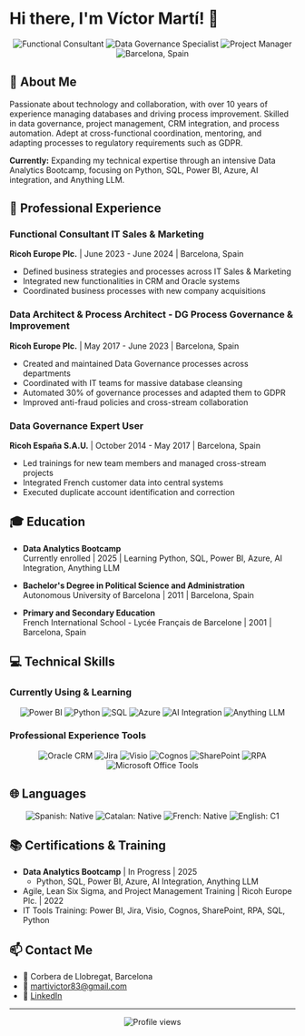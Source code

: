 # Hi there, I'm Víctor Martí! 👋

<div align="center">
  <img src="https://img.shields.io/badge/Functional%20Consultant-blue" alt="Functional Consultant"/>
  <img src="https://img.shields.io/badge/Data%20Governance%20Specialist-green" alt="Data Governance Specialist"/>
  <img src="https://img.shields.io/badge/Project%20Manager-orange" alt="Project Manager"/>
  <br/>
  <img src="https://img.shields.io/badge/Barcelona-Spain-red" alt="Barcelona, Spain"/>
</div>

## 💼 About Me

Passionate about technology and collaboration, with over 10 years of experience managing databases and driving process improvement. Skilled in data governance, project management, CRM integration, and process automation. Adept at cross-functional coordination, mentoring, and adapting processes to regulatory requirements such as GDPR.

**Currently:** Expanding my technical expertise through an intensive Data Analytics Bootcamp, focusing on Python, SQL, Power BI, Azure, AI integration, and Anything LLM.

## 🚀 Professional Experience

### Functional Consultant IT Sales & Marketing
**Ricoh Europe Plc.** | June 2023 - June 2024 | Barcelona, Spain
- Defined business strategies and processes across IT Sales & Marketing
- Integrated new functionalities in CRM and Oracle systems
- Coordinated business processes with new company acquisitions

### Data Architect & Process Architect - DG Process Governance & Improvement
**Ricoh Europe Plc.** | May 2017 - June 2023 | Barcelona, Spain
- Created and maintained Data Governance processes across departments
- Coordinated with IT teams for massive database cleansing
- Automated 30% of governance processes and adapted them to GDPR
- Improved anti-fraud policies and cross-stream collaboration

### Data Governance Expert User
**Ricoh España S.A.U.** | October 2014 - May 2017 | Barcelona, Spain
- Led trainings for new team members and managed cross-stream projects
- Integrated French customer data into central systems
- Executed duplicate account identification and correction

## 🎓 Education

- **Data Analytics Bootcamp**  
  Currently enrolled | 2025 | Learning Python, SQL, Power BI, Azure, AI Integration, Anything LLM

- **Bachelor's Degree in Political Science and Administration**  
  Autonomous University of Barcelona | 2011 | Barcelona, Spain

- **Primary and Secondary Education**  
  French International School - Lycée Français de Barcelone | 2001 | Barcelona, Spain

## 💻 Technical Skills

### Currently Using & Learning
<div align="center">
  <img src="https://img.shields.io/badge/Power%20BI-F2C811?style=for-the-badge&logo=power-bi&logoColor=black" alt="Power BI"/>
  <img src="https://img.shields.io/badge/Python-3776AB?style=for-the-badge&logo=python&logoColor=white" alt="Python"/>
  <img src="https://img.shields.io/badge/SQL-4479A1?style=for-the-badge&logo=sql&logoColor=white" alt="SQL"/>
  <img src="https://img.shields.io/badge/Azure-0089D6?style=for-the-badge&logo=microsoft-azure&logoColor=white" alt="Azure"/>
  <img src="https://img.shields.io/badge/AI%20Integration-00B2FF?style=for-the-badge&logo=artificial-intelligence&logoColor=white" alt="AI Integration"/>
  <img src="https://img.shields.io/badge/Anything%20LLM-00BFFF?style=for-the-badge&logo=openai&logoColor=white" alt="Anything LLM"/>
</div>

### Professional Experience Tools
<div align="center">
  <img src="https://img.shields.io/badge/Oracle-F80000?style=for-the-badge&logo=oracle&logoColor=white" alt="Oracle CRM"/>
  <img src="https://img.shields.io/badge/Jira-0052CC?style=for-the-badge&logo=jira&logoColor=white" alt="Jira"/>
  <img src="https://img.shields.io/badge/Microsoft%20Visio-3955A3?style=for-the-badge&logo=microsoft-visio&logoColor=white" alt="Visio"/>
  <img src="https://img.shields.io/badge/Cognos-052FAD?style=for-the-badge&logo=ibm&logoColor=white" alt="Cognos"/>
  <img src="https://img.shields.io/badge/SharePoint-0078D4?style=for-the-badge&logo=microsoft-sharepoint&logoColor=white" alt="SharePoint"/>
  <img src="https://img.shields.io/badge/RPA-0066CC?style=for-the-badge&logo=uipath&logoColor=white" alt="RPA"/>
  <img src="https://img.shields.io/badge/Microsoft_Office-D83B01?style=for-the-badge&logo=microsoft-office&logoColor=white" alt="Microsoft Office Tools"/>
</div>

## 🌐 Languages

<div align="center">
  <img src="https://img.shields.io/badge/Spanish-Native-success" alt="Spanish: Native"/>
  <img src="https://img.shields.io/badge/Catalan-Native-success" alt="Catalan: Native"/>
  <img src="https://img.shields.io/badge/French-Native-success" alt="French: Native"/>
  <img src="https://img.shields.io/badge/English-C1-blue" alt="English: C1"/>
</div>

## 📚 Certifications & Training

- **Data Analytics Bootcamp** | In Progress | 2025
  - Python, SQL, Power BI, Azure, AI Integration, Anything LLM
- Agile, Lean Six Sigma, and Project Management Training | Ricoh Europe Plc. | 2022
- IT Tools Training: Power BI, Jira, Visio, Cognos, SharePoint, RPA, SQL, Python

## 📫 Contact Me

- 📍 Corbera de Llobregat, Barcelona
- 📧 martivictor83@gmail.com
- 💼 [LinkedIn](https://www.linkedin.com/in/www.linkedin.com/in/victor-marti)

---

<div align="center">
  <img src="https://komarev.com/ghpvc/?username=YOUR-USERNAME&color=blueviolet" alt="Profile views"/>
</div>
